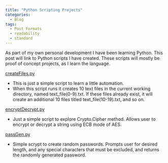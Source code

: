 ```yaml
---
title: "Python Scripting Projects"
categories:
  - Blog
tags:
  - Post Formats
  - readability
  - standard
---
```


As part of my own personal development I have been learning Python.
This post will link to Python scripts I have created. These scripts will mostly be proof of concept projects, as I learn the language.

[createFiles.py](https://github.com/Klamael22/pythonProjects/tree/e4cb8135a0c6b0827ca0cf0ef110e75b01cd2819/createFiles)
- This is just a simple script to learn a little automation.
- When this script runs it creates 10 text files in the current working directory, named text_file(0-9).txt. If these files already exist, it will create an additional 10 files titled text_file(10-19).txt, and so on.

[encryptDecrypt.py](https://github.com/Klamael22/pythonProjects/tree/e4cb8135a0c6b0827ca0cf0ef110e75b01cd2819/encryption)
- Just a simple script to explore Crypto.Cipher method. Allows user to encrypt or decrypt a string using ECB mode of AES.

[passGen.py](https://github.com/Klamael22/pythonProjects/tree/e4cb8135a0c6b0827ca0cf0ef110e75b01cd2819/password%20generator)
- Simple scrypt to create random passwords. Prompts user for desired length, and any special characters that must be excluded, and returns the randomly generated password.